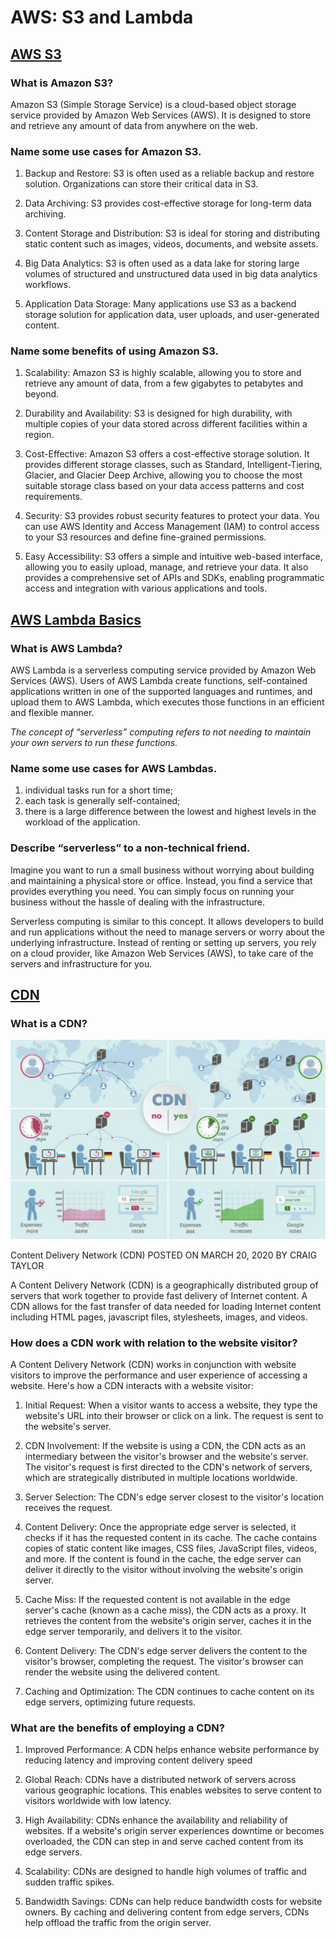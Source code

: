 # AWS: S3 and Lambda

## [AWS S3](https://aws.amazon.com/s3/)




### What is Amazon S3?

Amazon S3 (Simple Storage Service) is a cloud-based object storage service provided by Amazon Web Services (AWS). It is designed to store and retrieve any amount of data from anywhere on the web. 

### Name some use cases for Amazon S3.

1. Backup and Restore: S3 is often used as a reliable backup and restore solution. Organizations can store their critical data in S3.

1. Data Archiving: S3 provides cost-effective storage for long-term data archiving.

1. Content Storage and Distribution: S3 is ideal for storing and distributing static content such as images, videos, documents, and website assets.

1. Big Data Analytics: S3 is often used as a data lake for storing large volumes of structured and unstructured data used in big data analytics workflows. 

1. Application Data Storage: Many applications use S3 as a backend storage solution for application data, user uploads, and user-generated content. 

### Name some benefits of using Amazon S3.

1. Scalability: Amazon S3 is highly scalable, allowing you to store and retrieve any amount of data, from a few gigabytes to petabytes and beyond.

1. Durability and Availability: S3 is designed for high durability, with multiple copies of your data stored across different facilities within a region. 

1. Cost-Effective: Amazon S3 offers a cost-effective storage solution. It provides different storage classes, such as Standard, Intelligent-Tiering, Glacier, and Glacier Deep Archive, allowing you to choose the most suitable storage class based on your data access patterns and cost requirements. 

1. Security: S3 provides robust security features to protect your data. You can use AWS Identity and Access Management (IAM) to control access to your S3 resources and define fine-grained permissions. 

1. Easy Accessibility: S3 offers a simple and intuitive web-based interface, allowing you to easily upload, manage, and retrieve your data. It also provides a comprehensive set of APIs and SDKs, enabling programmatic access and integration with various applications and tools.

## [AWS Lambda Basics](https://www.serverless.com/aws-lambda)




### What is AWS Lambda?

AWS Lambda is a serverless computing service provided by Amazon Web Services (AWS). Users of AWS Lambda create functions, self-contained applications written in one of the supported languages and runtimes, and upload them to AWS Lambda, which executes those functions in an efficient and flexible manner.

*The concept of “serverless” computing refers to not needing to maintain your own servers to run these functions.*

### Name some use cases for AWS Lambdas.

1. individual tasks run for a short time;
1. each task is generally self-contained;
1. there is a large difference between the lowest and highest levels in the workload of the application.

### Describe “serverless” to a non-technical friend.

Imagine you want to run a small business without worrying about building and maintaining a physical store or office. Instead, you find a service that provides everything you need. You can simply focus on running your business without the hassle of dealing with the infrastructure.

Serverless computing is similar to this concept. It allows developers to build and run applications without the need to manage servers or worry about the underlying infrastructure. Instead of renting or setting up servers, you rely on a cloud provider, like Amazon Web Services (AWS), to take care of the servers and infrastructure for you.

## [CDN](https://cyberhoot.com/cybrary/content-delivery-network-cdn/)




### What is a CDN?

![image](./img/What-is-Content-Delivery-Network.webp)

Content Delivery Network (CDN)
POSTED ON MARCH 20, 2020 BY CRAIG TAYLOR

A Content Delivery Network (CDN) is a geographically distributed group of servers that work together to provide fast delivery of Internet content. A CDN allows for the fast transfer of data needed for loading Internet content including HTML pages, javascript files, stylesheets, images, and videos.

### How does a CDN work with relation to the website visitor?

A Content Delivery Network (CDN) works in conjunction with website visitors to improve the performance and user experience of accessing a website. Here's how a CDN interacts with a website visitor:

1. Initial Request: When a visitor wants to access a website, they type the website's URL into their browser or click on a link. The request is sent to the website's server.

1. CDN Involvement: If the website is using a CDN, the CDN acts as an intermediary between the visitor's browser and the website's server. The visitor's request is first directed to the CDN's network of servers, which are strategically distributed in multiple locations worldwide.

1. Server Selection: The CDN's edge server closest to the visitor's location receives the request.

1. Content Delivery: Once the appropriate edge server is selected, it checks if it has the requested content in its cache. The cache contains copies of static content like images, CSS files, JavaScript files, videos, and more. If the content is found in the cache, the edge server can deliver it directly to the visitor without involving the website's origin server.

1. Cache Miss: If the requested content is not available in the edge server's cache (known as a cache miss), the CDN acts as a proxy. It retrieves the content from the website's origin server, caches it in the edge server temporarily, and delivers it to the visitor.

1. Content Delivery: The CDN's edge server delivers the content to the visitor's browser, completing the request. The visitor's browser can render the website using the delivered content.

1. Caching and Optimization: The CDN continues to cache content on its edge servers, optimizing future requests.

### What are the benefits of employing a CDN?

1. Improved Performance: A CDN helps enhance website performance by reducing latency and improving content delivery speed

1. Global Reach: CDNs have a distributed network of servers across various geographic locations. This enables websites to serve content to visitors worldwide with low latency. 

1. High Availability: CDNs enhance the availability and reliability of websites. If a website's origin server experiences downtime or becomes overloaded, the CDN can step in and serve cached content from its edge servers.

1. Scalability: CDNs are designed to handle high volumes of traffic and sudden traffic spikes. 

1. Bandwidth Savings: CDNs can help reduce bandwidth costs for website owners. By caching and delivering content from edge servers, CDNs help offload the traffic from the origin server. 